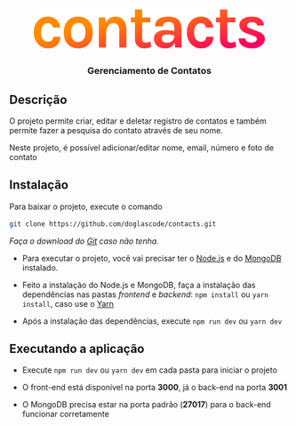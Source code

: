 <h1 align="center">
  <img src="https://raw.githubusercontent.com/doglascode/contacts/main/frontend/src/assets/images/logo.svg" alt="logo" />
</h1>

<h3 align="center">Gerenciamento de Contatos</h3>

## Descrição
O projeto permite criar, editar e deletar registro de contatos e também permite fazer a pesquisa do contato através de seu nome.

Neste projeto, é possível adicionar/editar nome, email, número e foto de contato

## Instalação
Para baixar o projeto, execute o comando
```sh
git clone https://github.com/doglascode/contacts.git
``` 

*Faça o download do [Git](https://git-scm.com/downloads) caso não tenha.*

- Para executar o projeto, você vai precisar ter o [Node.js](https://nodejs.org/en/download) e do [MongoDB](https://www.mongodb.com) instalado.

- Feito a instalação do Node.js e MongoDB, faça a instalação das dependências nas pastas *frontend* e *backend*: `npm install` ou `yarn install`, caso use o [Yarn](https://yarnpkg.com)

- Após a instalação das dependências, execute `npm run dev` ou `yarn dev`

## Executando a aplicação
- Execute `npm run dev` ou `yarn dev` em cada pasta para iniciar o projeto

- O front-end está disponível na porta **3000**, já o back-end na porta **3001**

- O MongoDB precisa estar na porta padrão (**27017**) para o back-end funcionar corretamente

